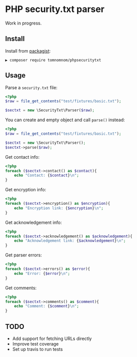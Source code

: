 # PHP security.txt parser

Work in progress.

## Install

Install from [packagist](https://packagist.org/packages/tomnomnom/phpsecuritytxt):

```
▶ composer require tomnomnom/phpsecuritytxt
```

## Usage

Parse a `security.txt` file:
```php
<?php
$raw = file_get_contents("test/fixtures/basic.txt");

$sectxt = new \SecurityTxt\Parser($raw);
```

You can create and empty object and call `parse()` instead:

```php
<?php
$raw = file_get_contents("test/fixtures/basic.txt");

$sectxt = new \SecurityTxt\Parser();
$sectxt->parse($raw);
```

Get contact info:
```php
<?php
foreach ($sectxt->contact() as $contact){
    echo "Contact: {$contact}\n";
}
```

Get encryption info:
```php
<?php
foreach ($sectxt->encryption() as $encryption){
    echo "Encryption link: {$encryption}\n";
}
```

Get acknowledgement info:
```php
<?php
foreach ($sectxt->acknowledgement() as $acknowledgement){
    echo "Acknowledgement link: {$acknowledgement}\n";
}
```

Get parser errors:
```php
<?php
foreach ($sectxt->errors() as $error){
    echo "Error: {$error}\n";
}
```

Get comments:
```php
<?php
foreach ($sectxt->comments() as $comment){
    echo "Comment: {$comment}\n";
}
```

## TODO
* Add support for fetching URLs directly
* Improve test coverage
* Set up travis to run tests
